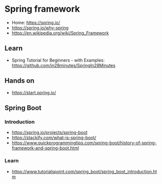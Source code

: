 # Spring framework

* Home: https://spring.io/
* https://spring.io/why-spring
* https://en.wikipedia.org/wiki/Spring_Framework

## Learn
* Spring Tutorial for Beginners - with Examples: https://github.com/in28minutes/SpringIn28Minutes

## Hands on
* https://start.spring.io/

## Spring Boot
### Introduction
* https://spring.io/projects/spring-boot
* https://stackify.com/what-is-spring-boot/
* https://www.quickprogrammingtips.com/spring-boot/history-of-spring-framework-and-spring-boot.html
### Learn
* https://www.tutorialspoint.com/spring_boot/spring_boot_introduction.htm

